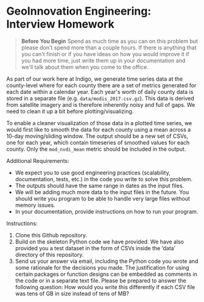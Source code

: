 # GeoInnovation Engineering: Interview Homework

> **Before You Begin**
> Spend as much time as you can on this problem but please don't spend more than a couple hours. If there is anything that you can't finish or if you have ideas on how you would improve it if you had more time, just write them up in your documentation and we'll talk about them when you come to the office.

As part of our work here at Indigo, we generate time series data at the county-level where for each county there are a set of metrics generated for each date within a calendar year. Each year's worth of daily county data is stored in a separate file (e.g. `data/modis_2017.csv.gz`). This data is derived from satellite imagery and is therefore inherently noisy and full of gaps. We need to clean it up a bit before plotting/visualizing.  

To enable a cleaner visualization of those data in a plotted time series, we would first like to smooth the data for each county using a mean across a 10-day moving/sliding window. The output should be a new set of CSVs, one for each year, which contain timeseries of smoothed values for each county. Only the `mod_nvdi_mean` metric should be included in the output.

Additional Requirements:
 - We expect you to use good engineering practices (scalability, documentation, tests, etc.) in the code you write to solve this problem. 
 - The outputs should have the same range in dates as the input files. 
 - We will be adding much more data to the input files in the future. You should write you program to be able to handle very large files without memory issues. 
 - In your documentation, provide instructions on how to run your program. 

Instructions:  
1) Clone this Github repository. 
2) Build on the skeleton Python code we have provided.  We have also provided you a test dataset in the form of CSVs inside the ‘data’ directory of this repository.
3) Send us your answer via email, including the Python code you wrote and some rationale for the decisions you made.  The justification for using certain packages or function designs can be embedded as comments in the code or in a separate text file.  Please be prepared to answer the following question: How would you write this differently if each CSV file was tens of GB in size instead of tens of MB?

